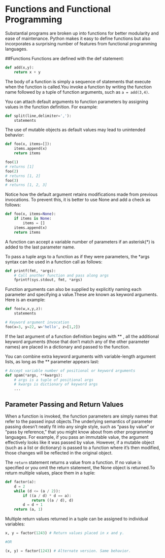 # Functions and Functional Programming

Substantial programs are broken up into functions for better modularity and ease of maintenance. Python makes it easy to define functions but also incorporates a surprising number of features from functional programming languages.

##Functions
Functions are defined with the def statement:

```python
def add(x,y):
	return x + y
```

The body of a function is simply a sequence of statements that execute when the function is called.You invoke a function by writing the function name followed by a tuple of function arguments, such as `a = add(3,4)`.

You can attach default arguments to function parameters by assigning values in the function definition. For example:

```python
def split(line,delimiter=','):
	statements
```

The use of mutable objects as default values may lead to unintended behavior:

```python
def foo(x, items=[]):
	items.append(x)
	return items

foo(1)
# returns [1]
foo(2)
# returns [1, 2]
foo(3)
# returns [1, 2, 3]
```

Notice how the default argument retains modifications made from previous invocations. To prevent this, it is better to use None and add a check as follows:

```python
def foo(x, items=None):
	if items is None:
		items = []
	items.append(x)
	return items
```

A function can accept a variable number of parameters if an asterisk(*) is added to the last parameter name.

To pass a tuple args to a function as if they were parameters, the *args syntax can be used in a function call as follows:

```python
def printf(fmt, *args):
	# Call another function and pass along args
	fprintf(sys.stdout, fmt, *args)
```

Function arguments can also be supplied by explicitly naming each parameter and specifying a value.These are known as keyword arguments. Here is an example:

```python
def foo(w,x,y,z):
	statements

# Keyword argument invocation
foo(x=3, y=22, w='hello', z=[1,2])
```


If the last argument of a function definition begins with ** , all the additional keyword arguments (those that don’t match any of the other parameter names) are placed in a dictionary and passed to the function.

You can combine extra keyword arguments with variable-length argument lists, as long as the ** parameter appears last:

```python
# Accept variable number of positional or keyword arguments
def spam(*args, **kwargs):
	# args is a tuple of positional args
	# kwargs is dictionary of keyword args
	...
```

## Parameter Passing and Return Values
When a function is invoked, the function parameters are simply names that refer to the passed input objects.The underlying semantics of parameter passing doesn’t neatly fit into any single style, such as “pass by value” or “pass by reference,” that you might know about from other programming languages. For example, if you pass an immutable value, the argument effectively looks like it was passed by value. However, if a mutable object (such as a list or dictionary) is passed to a function where it’s then modified, those changes will be reflected in the original object.

The `return` statement returns a value from a function. If no value is specified or you omit the return statement, the None object is returned.To return multiple values, place them in a tuple:

```python
def factor(a):
	d = 2
	while (d <= (a / 2)):
		if ((a / d) * d == a):
			return ((a / d), d)
		d = d + 1
	return (a, 1)
```

Multiple return values returned in a tuple can be assigned to individual variables:

```python
x, y = factor(1243) # Return values placed in x and y.

#OR

(x, y) = factor(1243) # Alternate version. Same behavior.
```

